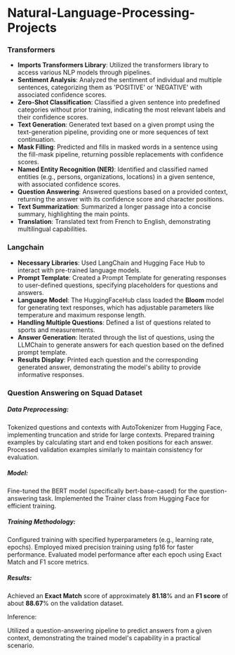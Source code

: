 # Natural-Language-Processing-Projects

### Transformers

- **Imports Transformers Library**: Utilized the transformers library to access various NLP models through pipelines.
- **Sentiment Analysis**: Analyzed the sentiment of individual and multiple sentences, categorizing them as 'POSITIVE' or 'NEGATIVE' with associated confidence scores.
- **Zero-Shot Classification**: Classified a given sentence into predefined categories without prior training, indicating the most relevant labels and their confidence scores.
- **Text Generation**: Generated text based on a given prompt using the text-generation pipeline, providing one or more sequences of text continuation.
- **Mask Filling**: Predicted and fills in masked words in a sentence using the fill-mask pipeline, returning possible replacements with confidence scores.
- **Named Entity Recognition (NER)**: Identified and classified named entities (e.g., persons, organizations, locations) in a given sentence, with associated confidence scores.
- **Question Answering**: Answered questions based on a provided context, returning the answer with its confidence score and character positions.
- **Text Summarization**: Summarized a longer passage into a concise summary, highlighting the main points.
- **Translation**: Translated text from French to English, demonstrating multilingual capabilities.



### Langchain

- **Necessary Libraries**: Used LangChain and Hugging Face Hub to interact with pre-trained language models.
- **Prompt Template**: Created a Prompt Template for generating responses to user-defined questions, specifying placeholders for questions and answers.
- **Language Model**: The HuggingFaceHub class loaded the **Bloom** model for generating text responses, which has adjustable parameters like temperature and maximum response length.
- **Handling Multiple Questions**: Defined a list of questions related to sports and measurements.
- **Answer Generation**: Iterated through the list of questions, using the LLMChain to generate answers for each question based on the defined prompt template.
- **Results Display**: Printed each question and the corresponding generated answer, demonstrating the model's ability to provide informative responses.



### Question Answering on Squad Dataset

##### Data Preprocessing:

Tokenized questions and contexts with AutoTokenizer from Hugging Face, implementing truncation and stride for large contexts.
Prepared training examples by calculating start and end token positions for each answer.
Processed validation examples similarly to maintain consistency for evaluation.

##### Model:

Fine-tuned the BERT model (specifically bert-base-cased) for the question-answering task.
Implemented the Trainer class from Hugging Face for efficient training.

##### Training Methodology:

Configured training with specified hyperparameters (e.g., learning rate, epochs).
Employed mixed precision training using fp16 for faster performance.
Evaluated model performance after each epoch using Exact Match and F1 score metrics.

##### Results:

Achieved an **Exact Match** score of approximately **81.18**% and an **F1 score** of about **88.67**% on the validation dataset.

Inference:

Utilized a question-answering pipeline to predict answers from a given context, demonstrating the trained model's capability in a practical scenario.
